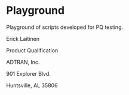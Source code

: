 # Playground
Playground of scripts developed for PQ testing.

Erick Laitinen

Product Qualification

ADTRAN, Inc.

901 Explorer Blvd.

Huntsville, AL 35806
